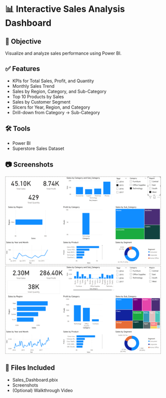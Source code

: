 # 📊 Interactive Sales Analysis Dashboard

## 🧠 Objective
Visualize and analyze sales performance using Power BI.

## ✅ Features
- KPIs for Total Sales, Profit, and Quantity
- Monthly Sales Trend
- Sales by Region, Category, and Sub-Category
- Top 10 Products by Sales
- Sales by Customer Segment
- Slicers for Year, Region, and Category
- Drill-down from Category → Sub-Category

## 🛠️ Tools
- Power BI
- Superstore Sales Dataset

## 📷 Screenshots
![Dashboard Screenshot 1](./screenshots/dashboard_1.png)
![Dashboard Screenshot 2](./screenshots/dashboard_2.png)

## 📁 Files Included
- Sales_Dashboard.pbix
- Screenshots
- (Optional) Walkthrough Video
